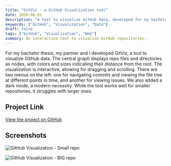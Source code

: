 ```yaml
---
title: "GitViz - a GitHub Visualization tool"
date: 2020-06-01
description: "A tool to visualize GitHub data, developed for my bachelor thesis."
keywords: ["GitHub", "Visualization", "Data"]
draft: false
tags: ["GitHub", "Visualization", "Web"]
summary: An interactive tool to visualize GitHub repositories.
---
```


For my bachelor thesis, my partner and I developed GitViz, a tool to visualize GitHub data. The central graph displays repo files and directories as nodes, with colors and sizes indicating their distance from the root. The visualization is interactive, allowing for dragging and scrolling. There are two menus on the left: one for navigating commits and viewing the file tree at different points in time, and another for viewing issues. We also added a dark mode, a modern necessity. While the tool works well for smaller repositories, it struggles with larger ones.

## Project Link
[View the project on GitHub](https://github.com/christian-stj/Visualizing-GitHub)

## Screenshots
![GitHub Visualization - Small repo](/img/gitviz1.jpg)

![GitHub Visualization - BIG repo](/img/gitviz2.jpg)
